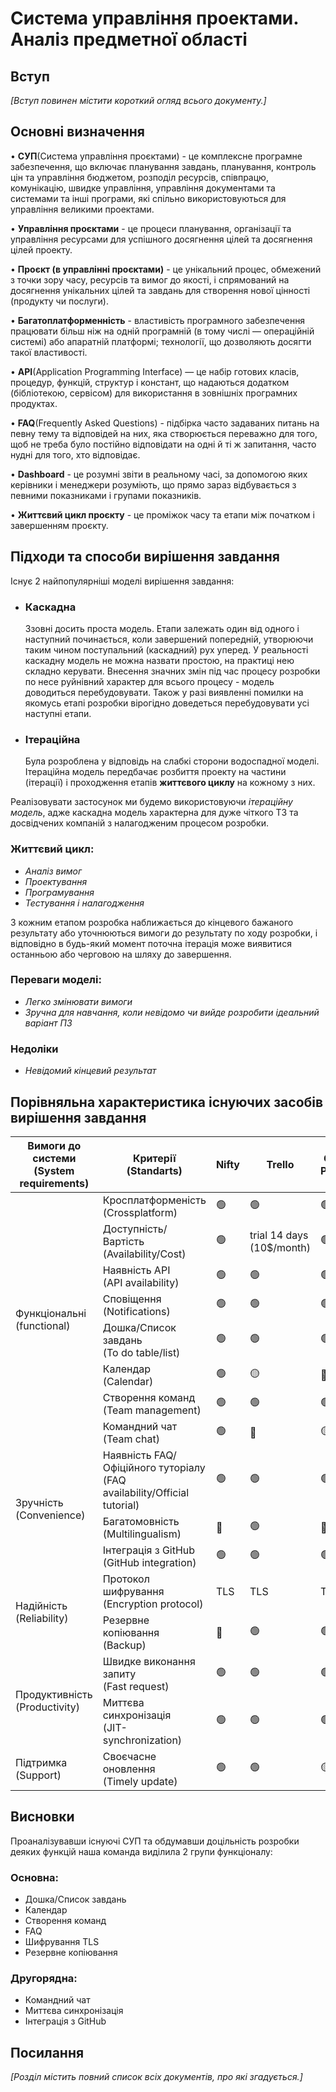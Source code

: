 # Система управління проектами. Аналіз предметної області

## Вступ

*[Вступ повинен містити короткий огляд всього документу.]*


## Основні визначення

• **СУП**(Система управління проєктами) - це комплексне програмне забезпечення, що включає планування завдань, планування, контроль цін та управління бюджетом, розподіл ресурсів, співпрацю, комунікацію, швидке управління, управління документами та системами та інші програми, які спільно використовуються для управління великими проектами.

• **Управління проєктами** - це процеси планування, організації та управління ресурсами для успішного досягнення цілей та досягнення цілей проекту.

• **Проєкт (в управлінні проєктами)** - це унікальний процес, обмежений з точки зору часу, ресурсів та вимог до якості, і спрямований на досягнення унікальних цілей та завдань для створення нової цінності (продукту чи послуги).

• **Багатоплатформенність** - властивість програмного забезпечення працювати більш ніж на одній програмній (в тому числі — операційній системі) або апаратній платформі; технології, що дозволяють досягти такої властивості.

• **API**(Application Programming Interface) — це набір готових класів, процедур, функцій, структур і констант, що надаються додатком (бібліотекою, сервісом) для використання в зовнішніх програмних продуктах.

• **FAQ**(Frequently Asked Questions) - підбірка часто задаваних питань на певну тему та відповідей на них, яка створюється переважно для того, щоб не треба було постійно відповідати на одні й ті ж запитання, часто нудні для того, хто відповідає.

• **Dashboard** - це розумні звіти в реальному часі, за допомогою яких керівники і менеджери розуміють, що прямо зараз відбувається з певними показниками і групами показників.

• **Життєвий цикл проєкту** - це проміжок часу та етапи між початком і завершенням проєкту.

## Підходи та способи вирішення завдання

Існує 2 найпопулярніші моделі вирішення завдання:

- ### Каскадна
  Ззовні досить проста модель. Етапи залежать один від одного і наступний починається, коли завершений попередній, утворюючи таким чином поступальний (каскадний) рух уперед. У реальності каскадну модель не можна назвати простою, на практиці нею складно керувати. Внесення значних змін під час процесу розробки по несе руйнівний характер для всього процесу - модель доводиться перебудовувати. Також у разі виявленні помилки на якомусь етапі розробки вірогідно доведеться перебудовувати усі наступні етапи.
- ### Ітераційна
  Була розроблена у відповідь на слабкі сторони водоспадної моделі. Ітераційна модель передбачає розбиття проекту на частини (ітерації) і проходження етапів **життєвого циклу** на кожному з них.

Реалізовувати застосунок ми будемо використовуючи *ітераційну модель*, адже каскадна модель характерна для дуже чіткого ТЗ та досвідчених компаній з налагодженим процесом розробки.

### Життєвий цикл:
- *Аналіз вимог*
- *Проектування*
- *Програмування*
- *Тестування і налагодження*

З кожним етапом розробка наближається до кінцевого бажаного результату або уточнюються вимоги до результату по ходу розробки, і відповідно в будь-який момент поточна ітерація може виявитися останньою або черговою на шляху до завершення.

### Переваги моделі:

- *Легко змінювати вимоги*
- *Зручна для навчання, коли невідомо чи вийде розробити ідеальний варіант ПЗ*

### Недоліки

- *Невідомий кінцевий результат*

## Порівняльна характеристика існуючих засобів вирішення завдання

<table>
<thead>
  <tr>
    <th>Вимоги до<br>системи<br>(System requirements)</th>
    <th>Критерії<br>(Standarts)</th>
    <th>Nifty</th>
    <th>Trello</th>
    <th>GitHub<br>Projects</th>
    <th>Basecamp</th>
    <th>Asana</th>
    <th>Backlog</th>
  </tr>
</thead>
<tbody>
  <tr>
    <td rowspan="8">Функціональні<br>(functional)</td>
    <td>Кросплатформеність<br>(Crossplatform)</td>
    <td>🟢</td>
    <td>🟢</td>
    <td>🟢</td>
    <td>🟢</td>
    <td>🟢</td>
    <td>🟢</td>
  </tr>
  <tr>
    <td>Доступність/Вартість<br>(Availability/Cost)</td>
    <td>🟢</td>
    <td>trial 14 days (10$/month)</td>
    <td>🟢</td>
    <td>trial 30 days (99$/month)</td>
    <td>trial 30 days(11$/month)</td>
    <td>🟢</td>
  </tr>
  <tr>
    <td>Наявність API<br>(API availability)</td>
    <td>🟢</td>
    <td>🟢</td>
    <td>🟢</td>
    <td>🟢</td>
    <td>🟢</td>
    <td>🟢</td>
  </tr>
  <tr>
    <td>Сповіщення<br>(Notifications)</td>
    <td>🟢</td>
    <td>🟢</td>
    <td>🟢</td>
    <td>🟢</td>
    <td>🟢</td>
    <td>🟢</td>
  </tr>
  <tr>
    <td>Дошка/Список завдань<br>(To do table/list)</td>
    <td>🟢</td>
    <td>🟢</td>
    <td>🟢</td>
    <td>🟢</td>
    <td>🟢</td>
    <td>🟢</td>
  </tr>
  <tr>
    <td>Календар<br>(Calendar)</td>
    <td>🟢</td>
    <td>🟡</td>
    <td>🔴</td>
    <td>🟢</td>
    <td>🟢</td>
    <td>🟢</td>
  </tr>
  <tr>
    <td>Створення команд<br>(Team management)</td>
    <td>🟢</td>
    <td>🟢</td>
    <td>🟢</td>
    <td>🟢</td>
    <td>🟢</td>
    <td>🟢</td>
  </tr>
  <tr>
    <td>Командний чат<br>(Team chat)</td>
    <td>🟢</td>
    <td>🔴</td>
    <td>🟡</td>
    <td>🟡</td>
    <td>🟡</td>
    <td>🟢</td>
  </tr>
  <tr>
    <td rowspan="3">Зручність<br>(Convenience)</td>
    <td>Наявність FAQ/Офіційного туторіалу<br>(FAQ availability/Official tutorial)</td>
    <td>🟢</td>
    <td>🟢</td>
    <td>🟢</td>
    <td>🟢</td>
    <td>🟢</td>
    <td>🟡 (не інтуітивний інтерфейс)</td>
  </tr>
  <tr>
    <td>Багатомовність<br>(Multilingualism)</td>
    <td>🔴</td>
    <td>🟢</td>
    <td>🔴</td>
    <td>🔴</td>
    <td>🔴</td>
    <td>🔴</td>
  </tr>
  <tr>
    <td>Інтеграція з GitHub<br>(GitHub integration)</td>
    <td>🟢</td>
    <td>🟢</td>
    <td>🟢</td>
    <td>🔴</td>
    <td>🟢</td>
    <td>🟢</td>
  </tr>
  <tr>
    <td rowspan="2">Надійність<br>(Reliability)</td>
    <td>Протокол шифрування<br>(Encryption protocol)</td>
    <td>TLS</td>
    <td>TLS</td>
    <td>TLS</td>
    <td>TLS</td>
    <td>SSL</td>
    <td>TLS</td>
  </tr>
  <tr>
  	<td>Резервне копіювання<br>(Backup)</td>
    <td>🔴</td>
    <td>🟢</td>
    <td>🟢</td>
    <td>🟢</td>
    <td>🟡</td>
    <td>🟢</td>
  </tr>
  <tr>
    <td rowspan="2">Продуктивність<br>(Productivity)</td>
    <td>Швидке виконання запиту<br>(Fast request)</td>
    <td>🟢</td>
    <td>🟢</td>
    <td>🟢</td>
    <td>🟢</td>
    <td>🟢</td>
    <td>🟢</td>
  </tr>
  <tr>
  	<td>Миттєва синхронізація<br>(JIT-synchronization)</td>
    <td>🟢</td>
    <td>🟢</td>
    <td>🟢</td>
    <td>🟢</td>
    <td>🟢</td>
    <td>🟢</td>
  </tr>
  <tr>
    <td>Підтримка<br>(Support)</td>
    <td>Своєчасне оновлення<br>(Timely update)</td>
    <td>🟢</td>
    <td>🟢</td>
    <td>🟡</td>
    <td>🟢</td>
    <td>🟢</td>
    <td>🟡</td>
  </tr>
</tbody>
</table>

## Висновки

Проаналізувавши існуючі СУП та обдумавши доцільність розробки деяких функцій наша команда виділила 2 групи функціоналу:

### Основна:

- Дошка/Список завдань
- Календар
- Створення команд
- FAQ
- Шифрування TLS
- Резервне копіювання

### Другорядна:

- Командний чат
- Миттєва синхронізація
- Інтеграція з GitHub

## Посилання

*[Розділ містить повний список всіх документів, про які згадується.]*
